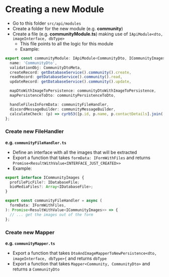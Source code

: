 # Creating a new Module

- Go to this folder `src/api/modules`
- Create a folder for the new module (e.g. **community**)
- Create a file (e.g. **communityModule.ts**) making use of `IApiModule<dto, imageInterface, dbType>`
  - This file points to all the logic for this module
  - Example:

```ts
export const communityModule: IApiModule<CommunityDto, ICommunityImages, Community> = {
  name: 'CommunityDto',
  validationObj: CommunityDtoMeta,
  createRecord: getDatabaseService().community().create,
  readRecord: getDatabaseService().community().read,
  updateRecord: getDatabaseService().community().update,

  mapDtoWithImageToPersistence: communityDtoWithImageToPersistence,
  mapPersistenceToDto: communityPersistenceToDto,

  handleFilesInFormData: communityFileHandler,
  discordMessageBuilder: communityMessageBuilder,
  calculateCheck: (p) => cyrb53([p.id, p.name, p.contactDetails].join('-')),
};
```

### Create new FileHandler

**e.g. `communityFileHandler.ts`**

- Define an interface with all the images that will be extracted
- Export a function that takes `formData: IFormWithFiles` and returns `Promise<ResultWithValue<INTERFACE_JUST_CREATED>>`
- Example:

```ts
export interface ICommunityImages {
  profilePicFile?: IDatabaseFile;
  bioMediaFiles?: Array<IDatabaseFile>;
}

export const communityFileHandler = async (
  formData: IFormWithFiles,
): Promise<ResultWithValue<ICommunityImages>> => {
  // ... get the images out of the form
};
```

### Create new Mapper

**e.g. `communityMapper.ts`**

- Export a function that takes `DtoAndImageMapperToNewPersistence<dto, imageInterface, dbType>{` and returns `dbType`
- Export a function that takes `Mapper<Community, CommunityDto>` and returns a `CommunityDto`

<br />
<br />
<br />
